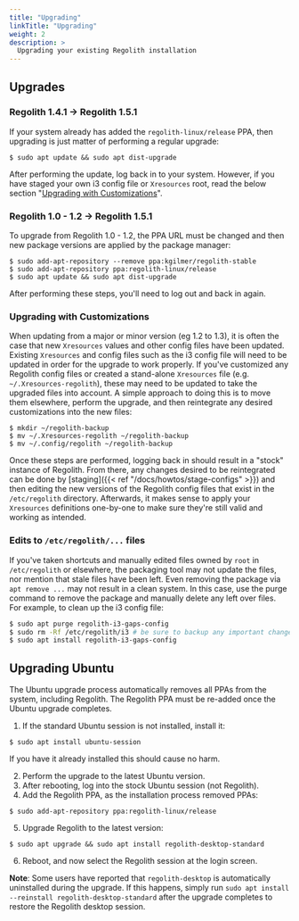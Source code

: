 ```yaml
---
title: "Upgrading"
linkTitle: "Upgrading"
weight: 2
description: >
  Upgrading your existing Regolith installation
---
```


## Upgrades

### Regolith 1.4.1 -> Regolith 1.5.1

If your system already has added the `regolith-linux/release` PPA, then upgrading is just matter of performing a regular upgrade:

```console
$ sudo apt update && sudo apt dist-upgrade
```

After performing the update, log back in to your system. However, if you have staged your own i3 config file or `Xresources` root, read the below section "[Upgrading with Customizations](#upgrading-with-customizations)".

### Regolith 1.0 - 1.2 -> Regolith 1.5.1

To upgrade from Regolith 1.0 - 1.2, the PPA URL must be changed and then new package versions are applied by the package manager:

```console
$ sudo add-apt-repository --remove ppa:kgilmer/regolith-stable
$ sudo add-apt-repository ppa:regolith-linux/release
$ sudo apt update && sudo apt dist-upgrade
```

After performing these steps, you'll need to log out and back in again.

### Upgrading with Customizations

When updating from a major or minor version (eg 1.2 to 1.3), it is often the case that new `Xresources` values and other config files have been updated. Existing `Xresources` and config files such as the i3 config file will need to be updated in order for the upgrade to work properly. If you've customized any Regolith config files or created a stand-alone `Xresources` file (e.g. `~/.Xresources-regolith`), these may need to be updated to take the upgraded files into account. A simple approach to doing this is to move them elsewhere, perform the upgrade, and then reintegrate any desired customizations into the new files:

```console
$ mkdir ~/regolith-backup
$ mv ~/.Xresources-regolith ~/regolith-backup
$ mv ~/.config/regolith ~/regolith-backup
```

Once these steps are performed, logging back in should result in a "stock" instance of Regolith. From there, any changes desired to be reintegrated can be done by [staging]({{< ref "/docs/howtos/stage-configs" >}}) and then editing the new versions of the Regolith config files that exist in the `/etc/regolith` directory. Afterwards, it makes sense to apply your `Xresources` definitions one-by-one to make sure they're still valid and working as intended.

### Edits to `/etc/regolith/...` files

If you've taken shortcuts and manually edited files owned by `root` in `/etc/regolith` or elsewhere, the packaging tool may not update the files, nor mention that stale files have been left. Even removing the package via `apt remove ...` may not result in a clean system. In this case, use the purge command to remove the package and manually delete any left over files. For example, to clean up the i3 config file:

```bash
$ sudo apt purge regolith-i3-gaps-config
$ sudo rm -Rf /etc/regolith/i3 # be sure to backup any important changes
$ sudo apt install regolith-i3-gaps-config
```

## Upgrading Ubuntu

The Ubuntu upgrade process automatically removes all PPAs from the system, including Regolith. The Regolith PPA must be re-added once the Ubuntu upgrade completes.

1. If the standard Ubuntu session is not installed, install it:

```console
$ sudo apt install ubuntu-session
```

If you have it already installed this should cause no harm.

2. Perform the upgrade to the latest Ubuntu version.
3. After rebooting, log into the stock Ubuntu session (not Regolith).
4. Add the Regolith PPA, as the installation process removed PPAs:

```console
$ sudo add-apt-repository ppa:regolith-linux/release
```

5. Upgrade Regolith to the latest version:

```console
$ sudo apt upgrade && sudo apt install regolith-desktop-standard
```

6. Reboot, and now select the Regolith session at the login screen.

**Note**: Some users have reported that `regolith-desktop` is automatically uninstalled during the upgrade. If this happens, simply run `sudo apt install --reinstall regolith-desktop-standard` after the upgrade completes to restore the Regolith desktop session.
